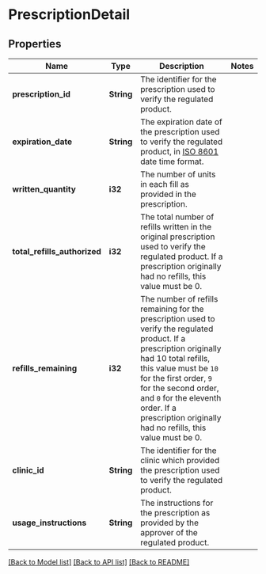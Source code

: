 # PrescriptionDetail

## Properties

Name | Type | Description | Notes
------------ | ------------- | ------------- | -------------
**prescription_id** | **String** | The identifier for the prescription used to verify the regulated product. | 
**expiration_date** | **String** | The expiration date of the prescription used to verify the regulated product, in [ISO 8601](https://developer-docs.amazon.com/sp-api/docs/iso-8601) date time format. | 
**written_quantity** | **i32** | The number of units in each fill as provided in the prescription. | 
**total_refills_authorized** | **i32** | The total number of refills written in the original prescription used to verify the regulated product. If a prescription originally had no refills, this value must be 0. | 
**refills_remaining** | **i32** | The number of refills remaining for the prescription used to verify the regulated product. If a prescription originally had 10 total refills, this value must be `10` for the first order, `9` for the second order, and `0` for the eleventh order. If a prescription originally had no refills, this value must be 0. | 
**clinic_id** | **String** | The identifier for the clinic which provided the prescription used to verify the regulated product. | 
**usage_instructions** | **String** | The instructions for the prescription as provided by the approver of the regulated product. | 

[[Back to Model list]](../README.md#documentation-for-models) [[Back to API list]](../README.md#documentation-for-api-endpoints) [[Back to README]](../README.md)


